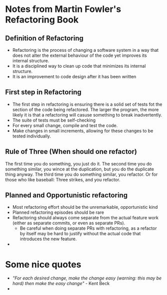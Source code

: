 # Notes from Martin Fowler's Refactoring Book

## Definition of Refactoring
- Refactoring is the process of changing a software system in a way that does not alter the external behaviour of the code yet improves its internal structure. 
- It is a disciplined way to clean up code that minimizes its internal structure. 
- It is an improvement to code design after it has been written

## First step in Refactoring
- The first step in refactoring is ensuring there is a solid set of tests fot the section of the code being refactored. The larger the program, the more likely it is that a refactoring will casuse something to break inadvertently. 
- The suite of tests must be self-checking
- For every small change, compile and test the code.
- Make changes in small increments, allowing for these changes to be tested individually.

## Rule of Three (When should one refactor)
The first time you do something, you just do it. The second time you do something similar, you wince at the duplication, but you do the duplicate thing anyway. The third time you do something similar, you refactor.
Or for those who like baseball: Three strikes, and you refactor.


## Planned and Opportunistic refactoring
- Most refactoring effort should be the unremarkable, opportunistic kind
- Planned refactoring episodes should be rare
- Refactoring should always come separate from the actual feature work (either as separate commits, or even as separate PRs). 
	- Be careful when doing separate PRs with refactoring, as a refactor by itself may be hard to justify without the actual code that introduces the new feature.
- 

# Some nice quotes
- _"For each desired change, make the change easy (warning: this may be hard) then make the easy change"_ - Kent Beck
- 





